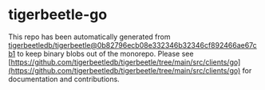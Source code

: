 # tigerbeetle-go
This repo has been automatically generated from [tigerbeetledb/tigerbeetle@0b82796ecb08e332346b32346cf892466ae67cb1](https://github.com/tigerbeetledb/tigerbeetle/commit/0b82796ecb08e332346b32346cf892466ae67cb1) to keep binary blobs out of the monorepo. Please see [https://github.com/tigerbeetledb/tigerbeetle/tree/main/src/clients/go](https://github.com/tigerbeetledb/tigerbeetle/tree/main/src/clients/go) for documentation and contributions.
